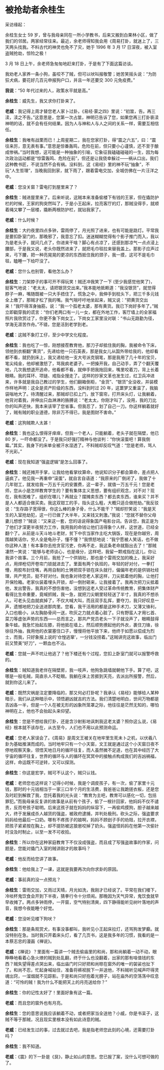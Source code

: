 # 被抢劫者余桂生

采访缘起：

余桂生女士 59 岁，曾与我母亲同在一所小学教书，后来又搬到白果林小区，做了我们的邻居。两家经常往来。最近，余老师得知我会用《周易打卦，就迷上了，三天两头找我。不料古代的神灵也免不了灾，她于 1996 年 3 月 17 日深夜，被入室盗贼抢劫，惊险之极！

3 月 18 日上午，余老师急匆匆地赶来打卦，于是有了下面这篇访谈。

我劝老人家养一条小狗，虽咬不了贼，但可以吠叫报敬警；她苦笑摇头说：“为防狂犬病，要花好几百元申报狗户口，并且一年还要交 300 元免疫费。”

**我说**：“50 年代过来的人，政策水平就是高。”

**余桂生**：威先生，我又求你打卦来了。

**老威**：我记得上周才替您老人家卜过卦。《易经·蒙之四》里说：“初筮，告。再三渎，渎之不告。”这意思是，您第一次占筮，神明已告诉了您，如果您再三打卦亵渎神明的话，就不会有任何结果。因为人与神和人与人之间的关系一样，需要互相信任。

**余桂生**：我唯有战栗而已！上周星期二，我在您家打卦，得“震之六五”，曰：“震往来厉，意无表有事。”意思是惊番轰鸣，危险在前，但只要小心谨慎，还不至于酿成惨祸。”当时我想，这可能是一种抽象的引喻，它象征我磕磕碰碰的一生，因为每次政治运动都是“惊雷轰鸣、危险在前”，但还是让我侥幸躲过——祸从口出，我们这种教书匠，不说当然不会有祸。没料到，这《易经》里的神不玩“抽象”，不玩“人生哲理”，当晚我回到家，就下雨了，跟着雷电交加，全城仿佛在一片汪洋之中。

**老威**：您没关窗？雷电打到屋里来了？

**余桂生**：贼进屋里来了。后来听说，这贼本来准备偷楼下有钱的王家，但在撬防护栏的时候，王家的狗突然叫了，于是小王起床，拉亮客厅的灯，那贼没得手，就顺着绳又攀了一层楼，撬断两根防护栏，就钻我家了。

**老威**：什么时候？

**余桂生**：大约夜里四点多钟，雷雨停了，月光照了进来，也有可能是路灯。平常我是要扣卧室门的，那晚邪了，我意忘了扣。迷迷糊糊觉得有个影子推门而入，我以为是老头子，就问几点了，你进来干啥？脚心有点凉了，还感到那凉气一点点浸上腰部，于是我又说，老头你既然进来了，就把毛巾毯拉来替我盖上。那影子应声过来，弓下腰，把一种亮晃晃的更凉的东西抵住我的颈子，我一摸，这可不是毛巾毯，瞌睡一下给吓没了。

**老威**：您什么也别管，看他怎么办？

**余桂生**：刀架脖子的事可开不得玩笑！贼还冲我笑了一下 (至少我感觉他笑了)，挺客气地说：“老太太，请把银货交出来。”我本能地抵赖道：“我没银货”，就觉得脖子一麻，嘴随既被一只大手捂住了。慌急之中，我伸手到枕头下，把三千多元钱全上缴了，那贼才松了我的嘴。我气喘吁吁地坐起来，贼又说：“把黄货交出来！”我吓得浑身抽筋，说：“我一个孤老太婆，那有黄货。我已下岗好多年了。”贼立即戳穿我的谎言：“你们老两口有一儿一女，都在外地工作，客厅墙上的全家福照片我欣赏过了，你更不象下岗女工，下岗女工家里没对联：“书山无路勤为径，学海无涯苦作舟。”不错，您是活到老学到老。

**老威**：这贼不象打工仔，至少中学文化程度。

**余桂生**：我也吃了一惊，刚想接茬教育他，那刀子却抵住我的胸，我被命令下床，领他到衣橱翻“黄货”，先递给他一只石英表，那是我女儿从国外带给我的，他却看都不看，就扔到床上，我又递给他一支大号派克钢笔，那是我用了几十年的宝贝，笔尖纯金，他却被激怒了，骂我疯老婆子。一把搡开我，自己动手，弄了个翻天覆地，几次我想退开逃命，他看都不看，就伸手把我拖回来，嘴里咬着刀，背上长着眼睛。我的耳环、项链、戒指全搜走了。这样的抄家文革也发生过，红卫兵冲进来，许多就是我自己教过的学生，他们翻箱倒柜，“金货”、“银货”全没收，并装模作样地声明：这全是资产阶级的东西，没料到时过 20 年，这噩梦又重温了，我脑袋嗡地大了。待清醒过来，那贼却已扣上门，放下窗帘，打开床头灯，让我躺着，他背对着我，并伸出只血淋淋的胳膊说：“老太太，你刚才叫了，没用，我的刀比你的叫声还快，我本来该宰了您省事。但我忍了，划了自己一刀。你这样躺着就好了，贼有贼的职业道德，除非万不得已，我是图财不害命。”

**老威**：这狗贼欺人太甚！

**余桂生**：我也这么恨得牙痒痒，但我一个老人，只能躺着，老头子就在隔壁，他已 80 岁，一吓命都没了。于是我只好强打精神与他谈判：“你快滚蛋吧！算我倒霉。”其实，我身下的床单全被汗水湿透了。不料贼却反叹气道：“您是老师，骂人不光彩。”

**老威**：现在我知道“强盗逻辑”是怎么回事了。

**余桂生**：贼还摊开手掌，让我给他看掌纹算命，他说知识分子都会算命，差点把人逼疯了。他见我一再重申“滚蛋”，就自言自语道：“我原来的厂倒闭了，我做了十几年钳工，就发给我一万五千元的安置费，这一辈子，就值一万五千元！您是老师，您从小是怎样教育学生的？要有集体主义思想，要有组织观念，对不对？现在，我有困难了，组织在哪儿？再就业？摆摊卖东西？都去卖东西，谁来买？并不是人人都适合做买卖。我这双钳工的手，指头这么粗，大概只适合做抢劫。”我反驳说：“生存路子宽得很，你这么棒的身子骨，什么不能干？”贼却狞笑说：“我是天生的入室抢劫犯，这一行已做了大半年，又来钱又刺激。”我说：“您就不替你父母妻儿想想？”贼说：“又来这一套，您的话说得象国产电影台词。告诉您，我正是为了他们才深更半夜努力工作，我用我的命钱让他们活得象个人样，这世道，已经全翻个了。从前是斗天斗地斗老财，贫下中农当家作主吃大锅饭，现在是你越穷，周围越笑话你，穷人全是龟孙子，懂不懂？”我愤怒地说：“我宁愿被人笑话，也不做你这种人渣！有本事你去抢贪官污吏，你再不走，我这条老命就豁出去了！”那贼凄然一笑说：“能够与老师谈心，也是缘分，这样吧，我留一颗戒指在这儿，你让我讲个故事。三个月前，我抢了一个供销社，那也是个雷雨交加的晚上，我采好点，用焊枪切开卷帘门锁就进去了。里面有两个执班的，年轻的好对付，一拳打懵，用胶布封住嘴，再用自制的土铐把双手锁在床头就行，偏偏年老的是供销社经理，共产党员，挺不好对付。我也象对待您老人家这样，刀尖抵着他的胸，让他打开保险箱。老家伙装着埋头开锁，却一倒肘砸来，让我接着了。我再次把刀尖抵着他，发出警告，我真的不想伤害他，没想到这老人受过革命传统教育，把集体财产看得比生命重要，竟喊抓贼，我一急，就把刀尖朝里轻轻送了半寸，我真的不想杀人。可老头见血就疯掉了，不仅大喊大叫，而且双手乱挥，要夺刀，我只好叹息一声，遗憾地把刀全送进那肉里。您看，我干活用的都是这种手术刀，又薄又锋利，入口也极小，从左胸胁骨间一送，吹灰之力就点着心脏了。只有野蛮人才用匕首、菜刀等虚张声势的东西——总而言之，那共产党员老头一下子就没声了，眼睛鼓得象牛蛙。我急忙抬起左膝，将他抵在墙上，然后顺势撩起他的外衣，裹住刀锋，徐徐往外抽，我用他的衣裳塞住口子，慢慢将他平放下来，他终于如愿以偿成为烈士，而我，只好象报上说的‘仓惶逃窜’，一分钱没捞着。”这贼讲完这故事，临出门前又赞美“好刀”，一颗血也不沾。

**老威**：您就一声不吭让他逃了？他下楼还有个过程，您扣上卧室门就可以报警呼救的。

**余桂生**：贼知道我老伴在隔壁房，我一吱声，他狗急跳墙就朝他下手。算了吧，这哪是一般毛贼，简直杀人不眨眼。我躺在床上苦捱到天亮，去派出所报警，然后，就到你这儿来了。

**老威**：既然灾祸是注定要降临的，那又何必打卦呢？我承认《易经》能够给人某种暗示，我们从这种暗示中，领悟避凶就吉的方法。我们清楚地明白，世间万物都是吉凶各一半，但是一个人在被无形的凶象所笼罩之际，他往往是茫然无知的，哪怕神明在上，他也不会抬起头来仰望。

**余桂生**：您是不想给我打卦，还是含沙射影地讽刺我这老太婆？照你这么说，《易经》根本就不该存在，从古至今，人们也不用以此预测命运。

**老威**：您老人家误会了。《周易》是周文王被关在地牢里生死未卜之机，以伏羲八卦为基础推演而成的。当时地牢只有一个小天窗，文王就是通过这个小天窗日夜不停地观察天象，领悟天地日月的循环往复，而人虽然微不足道，也在其中经历了大宇宙的循环往复，世界的循环与人的循环在冥冥中的接触点构成我们的吉凶祸福，这样，命运既不可逆转，又可以探测。

**余桂生**：你这是宏学，贼可不认这个，贼只认钱。

**老威**：老师您也这样说？记得小时候，我是个调皮孩子，有一次，偷了家里十元钱，那时的十元钱相当于一家三口半个月的生活费，我爸爸让我跪搓衣板，还是您及时赶到解救了我，您托着我的光头说：“教育为主吧，教育可以感化一切，包括罪犯。”而我母亲反复讲的故事是从前有个孩子，偷了一根针回家，他妈妈不仅不谴责，反而夸孩子聪明。后来这孩子就在妈妈的纵容下，一再偷鸡摸狗，胆子越来越大，终于发展成杀人越货的强盗，被政府逮捕，并判处极刑。砍头之际，强盗要求妈妈给他最后一口奶。哪有不疼孩子的娘啊，妈妈不顾刽子手的劝阻，拉开衣襟，把孩子紧紧按在胸上，却不提防被这狼崽咬掉了奶头。强盗怪妈妈在他第一次偷针时没及时制止，以至一发不可收拾。

**余桂生**：所以你在这种家庭教育下不仅没成强盗，而且成了写强盗故事的作家，问题是，您能对撬门入室的贼讲刚才的故事吗？

**老威**：他反而给您讲了故事。

**余桂生**：他给我上了一课，这就是我要再次向你求卦的原因。

**老威**：事前真的没一点预兆？

**余桂生**：雷雨交加，又雨过天晴，月光如洗，我刚才已经说了。平常在我们楼下，冷啖杯鬼饮食会开到下半夜，猜拳行令十分烦闹。那晚因为天气异常，鬼饮食就早早收摊了。两点多钟雨停，一开窗，空气特别清爽，四下静得能听见树叶落地的声音，我想今夜能睡个好觉。

**老威**：您没听见楼下狗吠？

**余桂生**：那是条观赏犬，有事没事都叫，我听见小王起床拉灯，还骂狗发梦癫。就没特别在急。当时我只开着床头灯，看了几页书，这是我多年的习惯，我看的是一本蔡志忠的漫画《禅说》。

**老威**：《禅说》？里面有一篇讲一个贼去偷庙里的和尚，那和尚躺着一动不动，眼睁睁地看着心急火燎的贼到处乱翻，终于什么也没翻着，出家的那有啥值钱的东西？贼失望得差点哭出来，临出庙门时只好把和尚晾在窗外的唯一的袈裟也扯下了。和尚不忍，忙起身喊站住，准备将裤衩脱下一并送他，不料贼听见喊声吓得灵魂出窍，一溜烟就不见踪影。于是和尚只好抱着光膀子，站在庙外的空荡荡中叹息道：“可怜的贼！我为什么不能把天上的月亮送给你？”

**余桂生**：你的记性太好了！里面好象有这一篇。

**老威**：而且您的窗外也有月亮。

**余桂生**：您的意思说我应该躺着不动，或者把家当全送他？小威，你是书呆子，这贼不等于那贼，况且现实里根本没有如此诗意的贼。

**老威**：已经发生过的事，过去就过去吧，我是指老师您此刻的心境，还需要打卦吗？

**余桂生**：我不知道。

**老威**：《震》的下一卦是《艮》，静止如山的意思。您已报了案，没什么可想可做的了。

